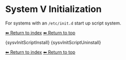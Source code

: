# System V Initialization

For systems with an `/etc/init.d` start up script system.

[⬅ Return to index](index.md)
[⬅ Return to top](../index.md)

{sysvInitScriptInstall}
{sysvInitScriptUninstall}

[⬅ Return to index](index.md)
[⬅ Return to top](../index.md)
